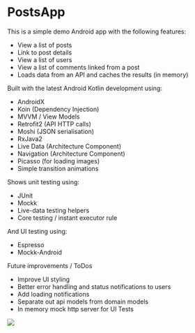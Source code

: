 # PostsApp

This is a simple demo Android app with the following features:

- View a list of posts 
- Link to post details
- View a list of users
- View a list of comments linked from a post
- Loads data from an API and caches the results (in memory)

Built with the latest Android Kotlin development using:

- AndroidX
- Koin (Dependency Injection)
- MVVM / View Models
- Retrofit2 (API HTTP calls)
- Moshi (JSON serialisation)
- RxJava2
- Live Data (Architecture Component)
- Navigation (Architecture Component)
- Picasso (for loading images)
- Simple transition animations

Shows unit testing using:

- JUnit
- Mockk
- Live-data testing helpers
- Core testing / instant executor rule

And UI testing using:

- Espresso
- Mockk-Android

Future improvements / ToDos

- Improve UI styling
- Better error handling and status notifications to users
- Add loading notifications
- Separate out api models from domain models
- In memory mock http server for UI Tests 


![](postsAppDemo.gif)